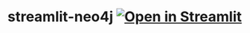# streamlit-neo4j  [![Open in Streamlit](https://static.streamlit.io/badges/streamlit_badge_black_white.svg)](https://chunsejin-streamlit-neo4j-app-nb1csn.streamlit.app/)
